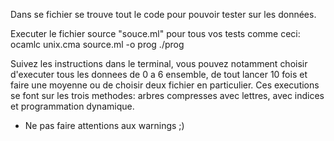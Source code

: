 Dans se fichier se trouve tout le code pour pouvoir tester sur les données.

Executer le fichier source "souce.ml" pour tous vos tests comme ceci:
    ocamlc unix.cma source.ml -o prog
    ./prog

Suivez les instructions dans le terminal, vous pouvez notamment choisir d'executer tous les donnees de 0 a 6 ensemble, de tout lancer 10 fois et faire une moyenne ou de choisir deux fichier en particulier.
Ces executions se font sur les trois methodes: arbres compresses avec lettres, avec indices et programmation dynamique.
- Ne pas faire attentions aux warnings ;)

